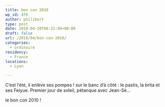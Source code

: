 ```yaml
---
title: bon con 2010
wp_id: 476
author: philibert
type: post
date: 2010-04-20T06:21:09+00:00
draft: false
url: /2010/04/bon-con-2010/
categories:
  - ordinaire
residency:
  - France
locations:
  - Lyon

---
```

C&rsquo;est l&rsquo;été, il enlève ses pompes ! sur le banc d&rsquo;à côté : le pastis, la brita et ses Feiyue. Premier jour de soleil, pétanque avec Jean-Sé&#8230;

le bon con 2010 !
